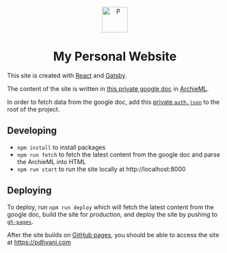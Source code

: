 <p align="center">
  <a href="https://pdhyani.com">
    <img alt="P" src="https://pdhyani.com/icons/icon-144x144.png" width="60" />
  </a>
</p>
<h1 align="center">
  My Personal Website
</h1>

This site is created with [React](https://reactjs.org/) and [Gatsby](https://www.gatsbyjs.com/).

The content of the site is written in [this private google doc](https://docs.google.com/document/d/1IDfwLjMdAeFRwybEcOsONaqeqTLFNnaPiUzpNQqAhis/edit) in [ArchieML](http://archieml.org/).

In order to fetch data from the google doc, add this [private `auth.json`](https://drive.google.com/drive/u/0/folders/13ubyYOqmaZgymbBZgDtXdalLBltHsFtk) to the root of the project.

## Developing
- `npm install` to install packages
- `npm run fetch` to fetch the latest content from the google doc and parse the ArchieML into HTML
- `npm run start` to run the site locally at http://localhost:8000

## Deploying
To deploy, run `npm run deploy` which will fetch the latest content from the google doc, build the site for production, and deploy the site by pushing to [`gh-pages`](https://github.com/parthd4/parthd4.github.io/tree/gh-pages).

After the site builds on [GitHub pages](https://github.com/parthd4/parthd4.github.io/deployments/activity_log?environment=github-pages), you should be able to access the site at https://pdhyani.com